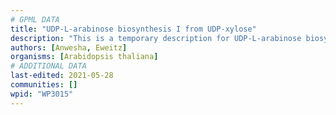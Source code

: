 ```yaml
---
# GPML DATA
title: "UDP-L-arabinose biosynthesis I from UDP-xylose"
description: "This is a temporary description for UDP-L-arabinose biosynthesis I from UDP-xylose"
authors: [Anwesha, Eweitz]
organisms: [Arabidopsis thaliana]
# ADDITIONAL DATA
last-edited: 2021-05-28
communities: []
wpid: "WP3015"
---
```


